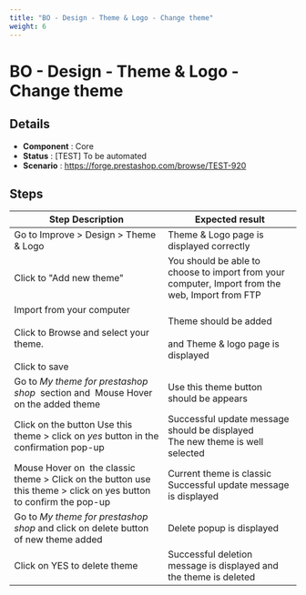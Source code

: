 ```yaml
---
title: "BO - Design - Theme & Logo - Change theme"
weight: 6
---
```


# BO - Design - Theme & Logo - Change theme
## Details
* **Component** : Core
* **Status** : [TEST] To be automated
* **Scenario** : https://forge.prestashop.com/browse/TEST-920

## Steps
| Step Description | Expected result |
| ----- | ----- |
| Go to Improve > Design > Theme & Logo | Theme & Logo page is displayed correctly |
| Click to "Add new theme" | You should be able to choose to import from your computer, Import from the web, Import from FTP |
| Import from your computer<br><br>Click to Browse and select your theme.<br><br>Click to save | Theme should be added<br><br>and Theme & logo page is displayed |
| Go to _My theme for prestashop shop_  section and  Mouse Hover on the added theme | Use this theme button should be appears |
| Click on the button Use this theme > click on *yes* button in the confirmation pop-up | Successful update message should be displayed<br>The new theme is well selected |
| Mouse Hover on  the classic theme > Click on the button use this theme > click on yes button to confirm the pop-up | Current theme is classic <br>Successful update message is displayed |
| Go to _My theme for prestashop shop_ and click on delete button of new theme added | Delete popup is displayed |
| Click on YES to delete theme | Successful deletion message is displayed and the theme is deleted |